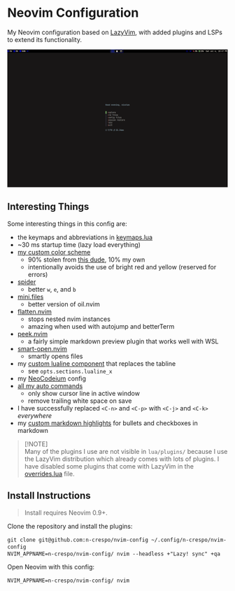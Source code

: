 # Neovim Configuration

My Neovim configuration based on [LazyVim](https://www.lazyvim.org), with added plugins and LSPs to extend its
functionality.

![start screen](./images/image.png)

## Interesting Things

Some interesting things in this config are:

- the keymaps and abbreviations in [keymaps.lua](./lua/config/keymaps.lua)
- ~30 ms startup time (lazy load everything)
- [my custom color scheme](./colors/macro.lua)
  - 90% stolen from [this dude](https://github.com/Bekaboo/nvim/blob/master/colors/macro.lua), 10% my own
  - intentionally avoids the use of bright red and yellow (reserved for errors)
- [spider](https://github.com/chrisgrieser/nvim-spider)
  - better `w`, `e`, and `b`
- [mini.files](https://github.com/echasnovski/mini.files)
  - better version of oil.nvim
- [flatten.nvim](https://github.com/willothy/flatten.nvim)
  - stops nested nvim instances
  - amazing when used with autojump and betterTerm
- [peek.nvim](https://github.com/toppair/peek.nvim)
  - a fairly simple markdown preview plugin that works well with WSL
- [smart-open.nvim](https://github.com/danielfalk/smart-open.nvim)
  - smartly opens files
- my [custom lualine component](./lua/plugins/lualine.lua) that replaces the tabline
  - see `opts.sections.lualine_x`
- my [NeoCodeium](./lua/plugins/neocodeium.lua) config
- [all my auto commands](./lua/config/autocmds.lua)
  - only show cursor line in active window
  - remove trailing white space on save
- I have successfully replaced `<C-n>` and `<C-p>` with `<C-j>` and `<C-k>` _everywhere_
- my [custom markdown highlights](./after/queries/markdown/highlights.scm) for bullets and checkboxes in markdown

> [!NOTE]\
> Many of the plugins I use are not visible in `lua/plugins/` because I use the
> LazyVim distribution which already comes with lots of plugins. I have disabled
> some plugins that come with LazyVim in the [overrides.lua](./lua/plugins/overrides.lua) file.

## Install Instructions

> Install requires Neovim 0.9+.

Clone the repository and install the plugins:

```
git clone git@github.com:n-crespo/nvim-config ~/.config/n-crespo/nvim-config
NVIM_APPNAME=n-crespo/nvim-config/ nvim --headless +"Lazy! sync" +qa
```

Open Neovim with this config:

```
NVIM_APPNAME=n-crespo/nvim-config/ nvim
```
